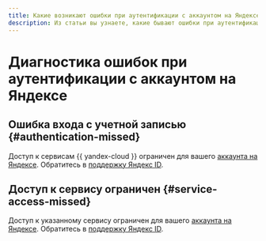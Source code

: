 ```yaml
---
title: Какие возникают ошибки при аутентификации с аккаунтом на Яндексе
description: Из статьи вы узнаете, какие бывают ошибки при аутентификации с аккаунтом на Яндексе.
---
```


# Диагностика ошибок при аутентификации с аккаунтом на Яндексе

## Ошибка входа с учетной записью {#authentication-missed}

Доступ к сервисам {{ yandex-cloud }} ограничен для вашего [аккаунта на Яндексе](../iam/concepts/users/accounts.md). Обратитесь в [поддержку Яндекс ID](https://id.yandex.ru/helpdesk).

## Доступ к сервису ограничен {#service-access-missed}

Доступ к указанному сервису ограничен для вашего [аккаунта на Яндексе](../iam/concepts/users/accounts.md). Обратитесь в [поддержку Яндекс ID](https://id.yandex.ru/helpdesk).
